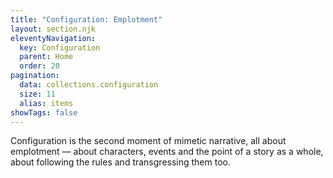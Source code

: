 ```yaml
---
title: "Configuration: Emplotment"
layout: section.njk
eleventyNavigation:
  key: Configuration
  parent: Home
  order: 20
pagination:
  data: collections.configuration
  size: 11
  alias: items
showTags: false
---
```


Configuration is the second moment of mimetic narrative, all about emplotment — about characters, events and the point of a story as a whole, about following the rules and transgressing them too.

